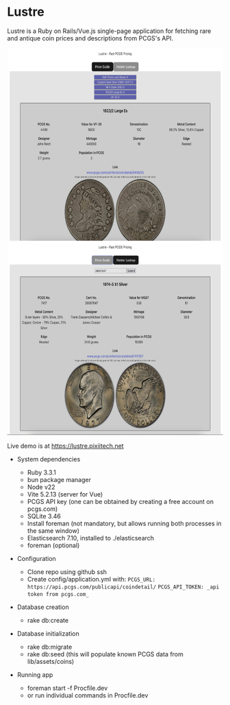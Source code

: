 # Lustre

Lustre is a Ruby on Rails/Vue.js single-page application for fetching
rare and antique coin prices and descriptions from PCGS's API.

<img src="https://github.com/pixiitech/lustre/blob/main/lib/assets/readme/lustre-screenshot-1.png" width="600" height="450" alt="Price Guide Categories" />
<img src="https://github.com/pixiitech/lustre/blob/main/lib/assets/readme/lustre-screenshot-2.png" width="600" height="450" alt="Price Guide Result" />

Live demo is at https://lustre.pixiitech.net

* System dependencies
    - Ruby 3.3.1
    - bun package manager
    - Node v22
    - Vite 5.2.13 (server for Vue)
    - PCGS API key (one can be obtained by creating a free account on pcgs.com)
    - SQLite 3.46
    - Install foreman (not mandatory, but allows running both processes in the same window)
    - Elasticsearch 7.10, installed to ./elasticsearch
    - foreman (optional)

* Configuration
    - Clone repo using github ssh
    - Create config/application.yml with:
      `PCGS_URL: https://api.pcgs.com/publicapi/coindetail/`
      `PCGS_API_TOKEN: _api token from pcgs.com_`

* Database creation
    - rake db:create

* Database initialization
    - rake db:migrate
    - rake db:seed (this will populate known PCGS data from lib/assets/coins)

* Running app
    - foreman start -f Procfile.dev
    - or run individual commands in Procfile.dev
